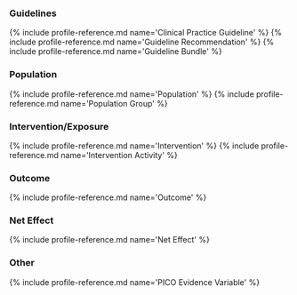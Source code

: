 ### Guidelines
{% include profile-reference.md name='Clinical Practice Guideline' %}
{% include profile-reference.md name='Guideline Recommendation' %}
{% include profile-reference.md name='Guideline Bundle' %}

### Population
{% include profile-reference.md name='Population' %}
{% include profile-reference.md name='Population Group' %}

### Intervention/Exposure
{% include profile-reference.md name='Intervention' %}
{% include profile-reference.md name='Intervention Activity' %}

### Outcome
{% include profile-reference.md name='Outcome' %}

### Net Effect
{% include profile-reference.md name='Net Effect' %}

### Other
{% include profile-reference.md name='PICO Evidence Variable' %}
